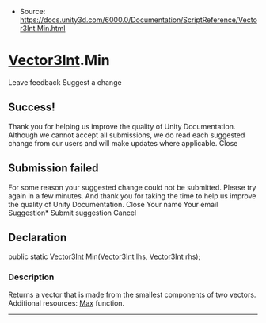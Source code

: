 * Source: https://docs.unity3d.com/6000.0/Documentation/ScriptReference/Vector3Int.Min.html

#  [Vector3Int](https://docs.unity3d.com/6000.0/Documentation/ScriptReference/Vector3Int.html).Min
Leave feedback
Suggest a change
## Success!
Thank you for helping us improve the quality of Unity Documentation. Although we cannot accept all submissions, we do read each suggested change from our users and will make updates where applicable.
Close
## Submission failed
For some reason your suggested change could not be submitted. Please <a>try again</a> in a few minutes. And thank you for taking the time to help us improve the quality of Unity Documentation.
Close
Your name Your email Suggestion* Submit suggestion
Cancel
## Declaration
public static [Vector3Int](https://docs.unity3d.com/6000.0/Documentation/ScriptReference/Vector3Int.html) Min([Vector3Int](https://docs.unity3d.com/6000.0/Documentation/ScriptReference/Vector3Int.html) lhs, [Vector3Int](https://docs.unity3d.com/6000.0/Documentation/ScriptReference/Vector3Int.html) rhs); 
### Description
Returns a vector that is made from the smallest components of two vectors.
Additional resources: [Max](https://docs.unity3d.com/6000.0/Documentation/ScriptReference/Vector3Int.Max.html) function.
* * *
